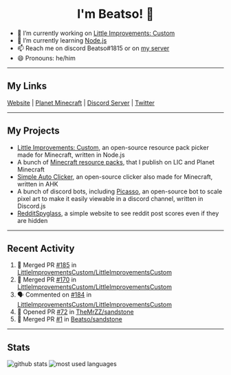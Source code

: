 <h1 align="center">I'm Beatso! 👋</h1>

- 🔭 I’m currently working on [Little Improvements: Custom](https://github.com/LittleImprovementsCustom/LittleImprovementsCustom)
- 🌱 I’m currently learning [Node.js](https://nodejs.org/)
- 📫 Reach me on discord Beatso#1815 or on [my server](https://discord.gg/bNcZjFe)
- 😄 Pronouns: he/him

---

## My Links
[Website](https://www.beatso.tk/) | 
[Planet Minecraft](https://www.planetminecraft.com/member/beatso/) |
[Discord Server](https://discord.gg/bNcZjFe) |
[Twitter](https://twitter.com/beatso_)

---

## My Projects
- [Little Improvements: Custom](https://github.com/LittleImprovementsCustom/LittleImprovementsCustom), an open-source resource pack picker made for Minecraft, written in Node.js
- A bunch of [Minecraft resource packs](https://www.planetminecraft.com/member/beatso/submissions/texture-packs/?morder=order_popularity), that I publish on LIC and Planet Minecraft
- [Simple Auto Clicker](https://github.com/Beatso/SimpleAutoClicker), an open-source clicker also made for Minecraft, written in AHK
- A bunch of discord bots, including [Picasso](https://github.com/Beatso/Picasso), an open-source bot to scale pixel art to make it easily viewable in a discord channel, written in Discord.js
- [RedditSpyglass](https://github.com/Beatso/RedditSpyglass), a simple website to see reddit post scores even if they are hidden

---

## Recent Activity
<!--START_SECTION:activity-->
1. 🎉 Merged PR [#185](https://github.com/LittleImprovementsCustom/LittleImprovementsCustom/pull/185) in [LittleImprovementsCustom/LittleImprovementsCustom](https://github.com/LittleImprovementsCustom/LittleImprovementsCustom)
2. 🎉 Merged PR [#170](https://github.com/LittleImprovementsCustom/LittleImprovementsCustom/pull/170) in [LittleImprovementsCustom/LittleImprovementsCustom](https://github.com/LittleImprovementsCustom/LittleImprovementsCustom)
3. 🗣 Commented on [#184](https://github.com/LittleImprovementsCustom/LittleImprovementsCustom/issues/184) in [LittleImprovementsCustom/LittleImprovementsCustom](https://github.com/LittleImprovementsCustom/LittleImprovementsCustom)
4. 💪 Opened PR [#72](https://github.com/TheMrZZ/sandstone/pull/72) in [TheMrZZ/sandstone](https://github.com/TheMrZZ/sandstone)
5. 🎉 Merged PR [#1](https://github.com/Beatso/sandstone/pull/1) in [Beatso/sandstone](https://github.com/Beatso/sandstone)
<!--END_SECTION:activity-->

---

## Stats
![github stats](https://github-readme-stats.vercel.app/api?username=Beatso&count_private=true&show_icons=true&hide_rank=true&title_color=f0f6fc&icon_color=8b949e&text_color=c9d1d9&bg_color=0d1117&hide_border=true "GitHub Stats")
![most used languages](https://github-readme-stats.vercel.app/api/top-langs/?username=Beatso&langs_count=3&title_color=f0f6fc&icon_color=8b949e&text_color=c9d1d9&bg_color=0d1117&hide_border=true "Most Used Languages")
